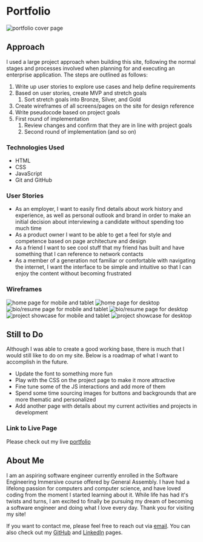 # Portfolio

![portfolio cover page](./images/portfolio-cover.png)

## Approach

I used a large project approach when building this site, following the normal stages and processes involved when planning for and executing an enterprise application.  The steps are outlined as follows:

1. Write up user stories to explore use cases and help define requirements
2. Based on user stories, create MVP and stretch goals
    1. Sort stretch goals into Bronze, Silver, and Gold
3. Create wireframes of all screens/pages on the site for design reference
3. Write pseudocode based on project goals
4. First round of implementation
    1. Review changes and confirm that they are in line with project goals
    2. Second round of implementation (and so on)

### Technologies Used

- HTML
- CSS
- JavaScript
- Git and GitHub

### User Stories

 - As an employer, I want to easily find details about work history and experience, as well as personal outlook and brand in order to make an initial decision about interviewing a candidate without spending too much time
 - As a product owner I want to be able to get a feel for style and competence based on page architecture and design
 - As a friend I want to see cool stuff that my friend has built and have something that I can reference to network contacts
 - As a member of a generation not familiar or comfortable with navigating the internet, I want the interface to be simple and intuitive so that I can enjoy the content without becoming frustrated

 ### Wireframes

 ![home page for mobile and tablet](./wireframes/1-home-page-mobile.png)
 ![home page for desktop](./wireframes/1-home-page.png)
 ![bio/resume page for mobile and tablet](./wireframes/2-bio-resume-mobile.png)
 ![bio/resume page for desktop](./wireframes/2-bio-resume.png)
 ![project showcase for mobile and tablet](./wireframes/3-project-showcase-mobile.png)
 ![project showcase for desktop](./wireframes/3-project-showcase.png)


## Still to Do

Although I was able to create a good working base, there is much that I would still like to do on my site.  Below is a roadmap of what I want to accomplish in the future.

- Update the font to something more fun
- Play with the CSS on the project page to make it more attractive
- Fine tune some of the JS interactions and add more of them
- Spend some time sourcing images for buttons and backgrounds that are more thematic and personalized
- Add another page with details about my current activities and projects in development

### Link to Live Page

Please check out my live [portfolio](https://andrewretherford.github.io/portfolio/)

## About Me

I am an aspiring software engineer currently enrolled in the Software Engineering Immersive course offered by General Assembly.  I have had a lifelong passion for computers and computer science, and have loved coding from the moment I started learning about it.  While life has had it's twists and turns, I am excited to finally be pursuing my dream of becoming a software engineer and doing what I love every day.  Thank you for visiting my site!

If you want to contact me, please feel free to reach out via [email](mailto:andrewretherford@gmail.com).  You can also check out my [GitHub](https://github.com/andrewretherford) and [LinkedIn](https://www.linkedin.com/in/andrew-retherford) pages.
